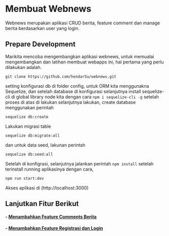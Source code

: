 # Membuat Webnews
Webnews merupakan aplikasi CRUD berita, feature comment dan manage berita berdasarkan user yang login.
## Prepare Development
Marikita mencoba mengembangkan aplikasi webnews, untuk memualai mengembangkan dan latihan membuat webapps ini, hal pertama yang perlu dilakukan adalah.
```
git clone https://github.com/hendarSu/webnews.git
```
setting konfigurasi db di folder config, untuk ORM kita menggunakna Sequelize, dan setelah database di konfigurasi selanjutnya install sequelize-cli di global library node kita dengan cara `npm i sequelize-cli -g`
setelah proses di atas di lakukan selanjutnya lakukan, create database menggunakan perintah
```
sequelize db:create
```
Lakukan migrasi table
```
sequelize db:migrate:all
```
dan untuk data seed, lakunan perintah
```
sequelize db:seed:all
```
Setelah di konfigrasi, selanjutnya jalankan perintah `npm install` setelah terinstall running aplikasinya dengan cara, 
```
npm run start:dev
```
Akses aplikasi di (http://localhost:3000)
## Lanjutkan Fitur Berikut
#### - [Menambahkan Feature Comments Berita](https://super-distance-36d.notion.site/Feature-comments-8776762293434340890104f90f8a8259?pvs=4)
#### - [Menambahkan Feature Registrasi dan Login](https://super-distance-36d.notion.site/Feature-Registration-Login-8a53d2520cb848b097122f4acbfc819d?pvs=4)
